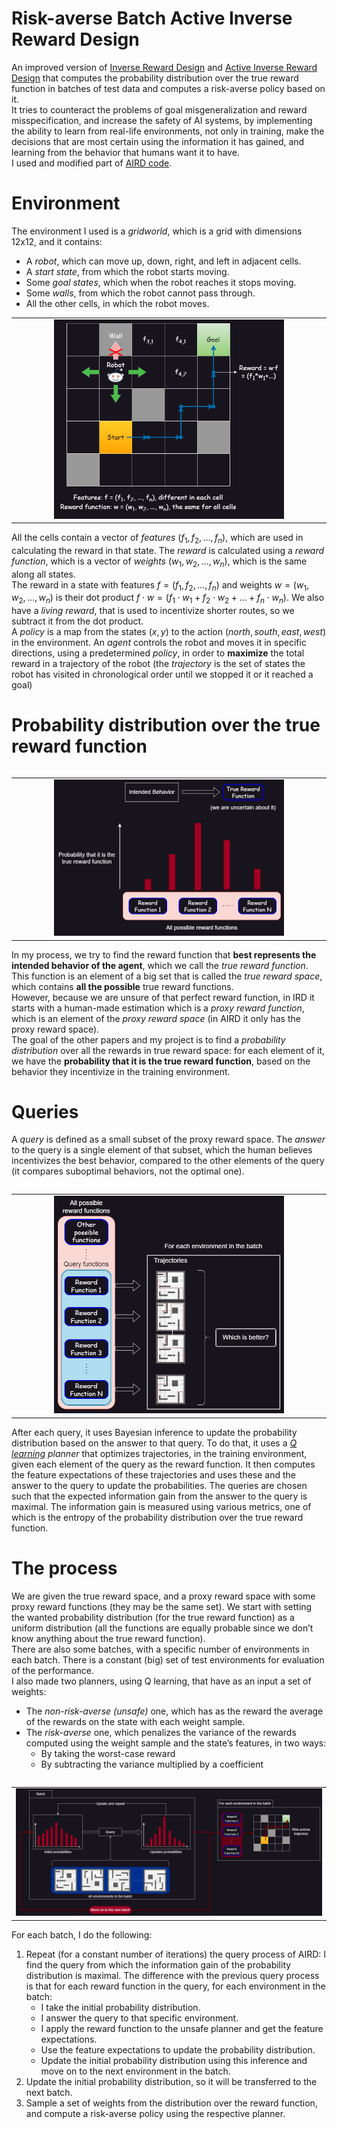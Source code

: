 # Risk-averse Batch Active Inverse Reward Design
An improved version of [Inverse Reward Design](https://arxiv.org/abs/1711.02827) and [Active Inverse Reward Design](https://arxiv.org/abs/1809.03060) that computes the probability distribution over the true reward function in batches of test data and computes a risk-averse policy based on it.\
It tries to counteract the problems of goal misgeneralization and reward misspecification, and increase the safety of AI systems, by implementing the ability to learn from real-life environments, not only in training, make the decisions that are most certain using the information it has gained, and learning from the behavior that humans want it to have.\
I used and modified part of [AIRD code](https://github.com/SoerenMind/Inverse_Reward_Design).

# Environment
The environment I used is a *gridworld*, which is a grid with dimensions 12x12, and it contains:
* A *robot*, which can move up, down, right, and left in adjacent cells.
* A *start state*, from which the robot starts moving.
* Some *goal states*, which when the robot reaches it stops moving.
* Some *walls*, from which the robot cannot pass through.
* All the other cells, in which the robot moves.
<table align="center"><tr><td align="center"><img src="DIAGRAMS/RBAIRD_environment.png" width="75%"></td></tr><table>

All the cells contain a vector of *features* $(f_{1}, f_{2}, \ldots, f_{n})$, which are used in calculating the reward in that state.
The *reward* is calculated using a *reward function*, which is a vector of *weights* $(w_{1}, w_{2}, \ldots, w_{n})$, which is the same along all states.\
The reward in a state with features $f=(f_{1}, f_{2},\ldots, f_{n})$ and weights $w=(w_{1}, w_{2}, \ldots, w_{n})$ is their dot product $f \cdot w = (f_{1} \cdot w_{1}+ f_{2} \cdot w_{2}+ \ldots + f_{n}\cdot w_{n})$. We also have a *living reward*, that is used to incentivize shorter routes, so we subtract it from the dot product.\
A *policy* is a map from the states $(x, y)$ to the action ($north, south, east, west$) in the environment. An *agent* controls the robot and moves it in specific directions, using a predetermined *policy*, in order to <b>maximize</b> the total reward in a trajectory of the robot (the *trajectory* is the set of states the robot has visited in chronological order until we stopped it or it reached a goal)

# Probability distribution over the true reward function

<table align="center"><tr><td align="center"><img src="DIAGRAMS/reward_prob_distrib.png" width="75%"></td></tr><table>

In my process, we try to find the reward function that <b>best represents the intended behavior of the agent</b>, which we call the *true reward function*. This function is an element of a big set that is called the *true reward space*, which contains <b>all the possible</b> true reward functions.\
However, because we are unsure of that perfect reward function, in IRD it starts with a human-made estimation which is a *proxy reward function*, which is an element of the *proxy reward space* (in AIRD it only has the proxy reward space).\
The goal of the other papers and my project is to find a *probability distribution* over all the rewards in true reward space: for each element of it, we have the <b>probability that it is the true reward function</b>, based on the behavior they incentivize in the training environment.

# Queries

A *query* is defined as a small subset of the proxy reward space. The *answer* to the query is a single element of that subset, which the human believes incentivizes the best behavior, compared to the other elements of the query (it compares suboptimal behaviors, not the optimal one).
<table align="center"><tr><td align="center"><img src="DIAGRAMS/RBAIRD_queries.png" width="75%"></td></tr><table>

After each query, it uses Bayesian inference to update the probability distribution based on the answer to that query. To do that, it uses a *[Q learning](https://www.datacamp.com/tutorial/introduction-q-learning-beginner-tutorial) planner* that optimizes trajectories, in the training environment, given each element of the query as the reward function. It then computes the feature expectations of these trajectories and uses these and the answer to the query to update the probabilities.
The queries are chosen such that the expected information gain from the answer to the query is maximal. The information gain is measured using various metrics, one of which is the entropy of the probability distribution over the true reward function.

# The process

We are given the true reward space, and a proxy reward space with some proxy reward functions (they may be the same set). We start with setting the wanted probability distribution (for the true reward function) as a uniform distribution (all the functions are equally probable since we don’t know anything about the true reward function).\
There are also some batches, with a specific number of environments in each batch. There is a constant (big) set of test environments for evaluation of the performance.\
I also made two planners, using Q learning, that have as an input a set of weights:
* The *non-risk-averse (unsafe)* one, which has as the reward the average of the rewards on the state with each weight sample.
* The *risk-averse* one, which penalizes the variance of the rewards computed using the weight sample and the state’s features, in two ways:
    * By taking the worst-case reward
    * By subtracting the variance multiplied by a coefficient

<table align="center"><tr><td align="center"><img src="DIAGRAMS/RBAIRD_overview.png" width="100%"></td></tr><table>

For each batch, I do the following:
1.	Repeat (for a constant number of iterations) the query process of AIRD: I find the query from which the information gain of the probability distribution is maximal. The difference with the previous query process is that for each reward function in the query, for each environment in the batch:
    * I take the initial probability distribution.
    * I answer the query to that specific environment.
    * I apply the reward function to the unsafe planner and get the feature expectations.
    * Use the feature expectations to update the probability distribution.
    * Update the initial probability distribution using this inference and move on to the next environment in the batch.
2.	Update the initial probability distribution, so it will be transferred to the next batch.
3.	Sample a set of weights from the distribution over the reward function, and compute a risk-averse policy using the respective planner.